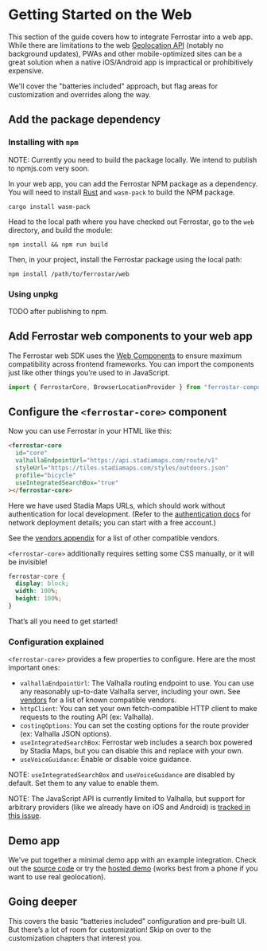 # Getting Started on the Web

This section of the guide covers how to integrate Ferrostar into a web app.
While there are limitations to the web [Geolocation API](https://developer.mozilla.org/en-US/docs/Web/API/Geolocation_API)
(notably no background updates),
PWAs and other mobile-optimized sites
can be a great solution when a native iOS/Android app is impractical or prohibitively expensive.

We'll cover the "batteries included" approach, but flag areas for customization and overrides along the way.

## Add the package dependency

### Installing with `npm`

NOTE: Currently you need to build the package locally.
We intend to publish to npmjs.com very soon.

In your web app, you can add the Ferrostar NPM package as a dependency.
You will need to install [Rust](https://www.rust-lang.org/) and `wasm-pack` to build the NPM package.

```shell
cargo install wasm-pack
```

Head to the local path where you have checked out Ferrostar,
go to the `web` directory, and build the module:

```shell
npm install && npm run build
```

Then, in your project, install the Ferrostar package using the local path:

```shell
npm install /path/to/ferrostar/web
```

### Using unpkg

TODO after publishing to npm.

## Add Ferrostar web components to your web app

The Ferrostar web SDK uses the [Web Components](https://developer.mozilla.org/en-US/docs/Web/API/Web_components)
to ensure maximum compatibility across frontend frameworks.
You can import the components just like other things you’re used to in JavaScript.

```javascript
import { FerrostarCore, BrowserLocationProvider } from "ferrostar-components";
```

## Configure the `<ferrostar-core>` component

Now you can use Ferrostar in your HTML like this:

```html
<ferrostar-core
  id="core"
  valhallaEndpointUrl="https://api.stadiamaps.com/route/v1"
  styleUrl="https://tiles.stadiamaps.com/styles/outdoors.json"
  profile="bicycle"
  useIntegratedSearchBox="true"
></ferrostar-core>
```

Here we have used Stadia Maps URLs, which should work without authentication for local development.
(Refer to the [authentication docs](https://docs.stadiamaps.com/authentication/)
for network deployment details; you can start with a free account.)

See the [vendors appendix](./vendors.md) for a list of other compatible vendors.

`<ferrostar-core>`  additionally requires setting some CSS manually, or it will be invisible!

```css
ferrostar-core {
  display: block;
  width: 100%;
  height: 100%;
}
```

That’s all you need to get started!

### Configuration explained

`<ferrostar-core>` provides a few properties to configure.
Here are the most important ones:

- `valhallaEndpointUrl`: The Valhalla routing endpoint to use. You can use any reasonably up-to-date Valhalla server, including your own. See [vendors](./vendor.md#routing) for a list of known compatible vendors.
- `httpClient`: You can set your own fetch-compatible HTTP client to make requests to the routing API (ex: Valhalla).
- `costingOptions`: You can set the costing options for the route provider (ex: Valhalla JSON options).
- `useIntegratedSearchBox`: Ferrostar web includes a search box powered by Stadia Maps, but you can disable this and replace with your own.
- `useVoiceGuidance`: Enable or disable voice guidance.

NOTE: `useIntegratedSearchBox` and `useVoiceGuidance` are disabled by default. Set them to any value to enable them.

NOTE: The JavaScript API is currently limited to Valhalla,
but support for arbitrary providers (like we already have on iOS and Android)
is [tracked in this issue](https://github.com/stadiamaps/ferrostar/issues/191).

## Demo app

We've put together a minimal demo app with an example integration.
Check out the [source code](https://github.com/stadiamaps/ferrostar/tree/main/web/index.html)
or try the [hosted demo](https://stadiamaps.github.io/ferrostar/web-demo)
(works best from a phone if you want to use real geolocation).

## Going deeper

This covers the basic “batteries included” configuration and pre-built UI.
But there’s a lot of room for customization!
Skip on over to the customization chapters that interest you.